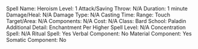 
Spell Name: Heroism
Level: 1
Attack/Saving Throw: N/A
Duration: 1 minute
Damage/Heal: N/A
Damage Type: N/A
Casting Time: 
Range: Touch
Target/Area: N/A
Components: N/A
Cost: N/A
Class: Bard
School:  Paladin
Additional Detail: Enchantment
Per Higher Spell Level: N/A
Concentration Spell: N/A
Ritual Spell: Yes
Verbal Component: No
Material Component: Yes
Somatic Component: No
